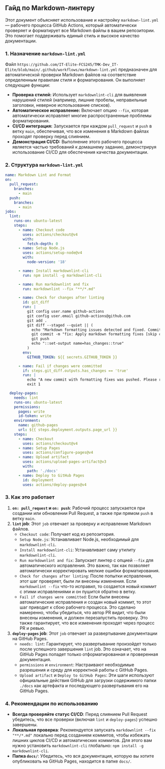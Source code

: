 ## Гайд по Markdown-линтеру

Этот документ объясняет использование и настройку `markdown-lint.yml` — рабочего процесса GitHub Actions, который автоматически проверяет и форматирует все Markdown файлы в вашем репозитории. Это помогает поддерживать единый стиль и высокое качество документации.

### 1. Назначение `markdown-lint.yml`

Файл `https://github.com/IT-Elite-FCS245/TMK-Dev_IT-Elite/blob/main/.github/workflows/markdown-lint.yml` предназначен для автоматической проверки Markdown файлов на соответствие определенным правилам стиля и форматирования. Он выполняет следующие функции:

*   **Проверка стилей:** Использует `markdownlint-cli` для выявления нарушений стилей (например, лишние пробелы, неправильные заголовки, неверное использование списков).
*   **Автоматическое исправление:** Включает опцию `--fix`, которая автоматически исправляет многие распространенные проблемы форматирования.
*   **CI/CD интеграция:** Запускается при каждом `pull_request` и `push` в ветку `main`, обеспечивая, что все изменения в Markdown файлах проходят проверку перед слиянием.
*   **Демонстрация CI/CD:** Выполнение этого рабочего процесса является частью требований к домашнему заданию, демонстрируя использование CI/CD для обеспечения качества документации.

### 2. Структура `markdown-lint.yml`

```yaml
name: Markdown Lint and Format
on:
  pull_request:
    branches:
      - main
  push:
    branches:
      - main
jobs:
  lint:
    runs-on: ubuntu-latest
    steps:
      - name: Checkout code
        uses: actions/checkout@v4
        with:
          fetch-depth: 0
      - name: Setup Node.js
        uses: actions/setup-node@v4
        with:
          node-version: '18'

      - name: Install markdownlint-cli
        run: npm install -g markdownlint-cli

      - name: Run markdownlint and fix
        run: markdownlint --fix "**/*.md"

      - name: Check for changes after linting
        id: git_diff
        run: |
          git config user.name github-actions
          git config user.email github-actions@github.com
          git add .
          git diff --staged --quiet || (
            echo "Markdown formatting issues detected and fixed. Committing changes..."
            git commit -m "fix: Apply markdown formatting fixes [skip ci]"
            git push
            echo "::set-output name=has_changes::true"
          )
        env:
          GITHUB_TOKEN: ${{ secrets.GITHUB_TOKEN }}

      - name: Fail if changes were committed
        if: steps.git_diff.outputs.has_changes == 'true'
        run: |
          echo "A new commit with formatting fixes was pushed. Please re-run the PR checks."
          exit 1

  deploy-pages:
    needs: lint
    runs-on: ubuntu-latest
    permissions:
      pages: write
      id-token: write
    environment:
      name: github-pages
      url: ${{ steps.deployment.outputs.page_url }}
    steps:
      - name: Checkout
        uses: actions/checkout@v4
      - name: Setup Pages
        uses: actions/configure-pages@v4
      - name: Upload artifact
        uses: actions/upload-pages-artifact@v3
        with:
          path: './docs'
      - name: Deploy to GitHub Pages
        id: deployment
        uses: actions/deploy-pages@v4
```

### 3. Как это работает

1.  **`on: pull_request` и `on: push`**: Рабочий процесс запускается при создании или обновлении Pull Request, а также при прямом `push` в ветку `main`.
2.  **`lint` job**: Этот `job` отвечает за проверку и исправление Markdown файлов.
    *   `Checkout code`: Получает код из репозитория.
    *   `Setup Node.js`: Устанавливает Node.js, необходимый для `markdownlint-cli`.
    *   `Install markdownlint-cli`: Устанавливает саму утилиту `markdownlint-cli`.
    *   `Run markdownlint and fix`: Запускает линтер с опцией `--fix` для автоматического исправления. Это важно, так как позволяет автоматически корректировать мелкие ошибки форматирования.
    *   `Check for changes after linting`: После попытки исправления, этот шаг проверяет, были ли внесены изменения. Если `markdownlint --fix` что-то исправил, то создается новый коммит с этими исправлениями и он пушится обратно в ветку.
    *   `Fail if changes were committed`: Если были внесены автоматические исправления и создан новый коммит, то этот шаг приводит к сбою рабочего процесса. Это сделано намеренно, чтобы убедиться, что автор PR видит, что были внесены изменения, и должен перезапустить проверку. Это также гарантирует, что все изменения проходят через процесс PR и ревью.
3.  **`deploy-pages` job**: Этот `job` отвечает за развертывание документации на GitHub Pages.
    *   `needs: lint`: Гарантирует, что развертывание произойдет только после успешного завершения `lint` job. Это означает, что на GitHub Pages попадет только отформатированная и проверенная документация.
    *   `permissions` и `environment`: Настраивают необходимые разрешения и среду для корректной работы с GitHub Pages.
    *   `Upload artifact` и `Deploy to GitHub Pages`: Эти шаги используют официальные действия GitHub для загрузки содержимого папки `./docs` как артефакта и последующего развертывания его на GitHub Pages.

### 4. Рекомендации по использованию

*   **Всегда проверяйте статус CI/CD**: Перед слиянием Pull Request убедитесь, что все проверки (включая `lint` и `deploy-pages`) успешно завершены.
*   **Локальная проверка**: Рекомендуется запускать `markdownlint --fix "**/*.md"` локально перед созданием коммитов, чтобы избежать лишних циклов CI/CD и автоматических коммитов. Для этого вам нужно установить `markdownlint-cli` глобально: `npm install -g markdownlint-cli`.
*   **Папка `docs/`**: Убедитесь, что вся документация, которую вы хотите опубликовать на GitHub Pages, находится в папке `docs/`.
